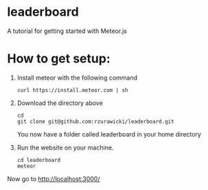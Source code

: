 leaderboard
===========

A tutorial for getting started with Meteor.js


# How to get setup:

1. Install meteor with the following command

    ```
    curl https://install.meteor.com | sh
    ```


2. Download the directory above 

    ```
    cd
    git clone git@github.com:rzurawicki/leaderboard.git
    ```
    
    You now have a folder called leaderboard in your home directory

3. Run the website on your machine.

    ```
    cd leaderboard
    meteor
    ```
    
Now go to <http://localhost:3000/>
